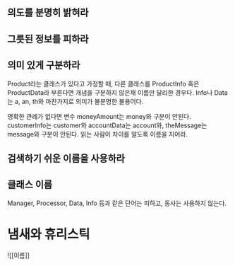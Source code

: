 ## 의도를 분명히 밝혀라

## 그릇된 정보를 피하라

## 의미 있게 구분하라
Product라는 클래스가 있다고 가정할 때, 다른 클래스를 ProductInfo 혹은 ProductData라 부른다면 개념을 구분하지 않은채 이름만 달리한 경우다.
Info나 Data는 a, an, th와 마찬가지로 의미가 불분명한 불용어다.

명확한 관례가 없다면 변수 moneyAmount는 money와 구분이 안된다. 
customerInfo는 customer와 accountData는 account와, theMessage는 message와 구분이 안된다. 
읽는 사람이 차이를 알도록 이름을 지어라.
## 검색하기 쉬운 이름을 사용하라

## 클래스 이름
Manager, Processor, Data, Info 등과 같은 단어는 피하고, 동사는 사용하지 않는다.

# 냄새와 휴리스틱

![[이름]]